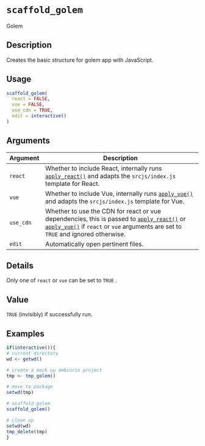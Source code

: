 # `scaffold_golem`

Golem


## Description

Creates the basic structure for golem app with JavaScript.


## Usage

```r
scaffold_golem(
  react = FALSE,
  vue = FALSE,
  use_cdn = TRUE,
  edit = interactive()
)
```


## Arguments

Argument      |Description
------------- |----------------
`react`     |     Whether to include React, internally runs [`apply_react()`](#applyreact())  and adapts the `srcjs/index.js` template for React.
`vue`     |     Whether to include Vue, internally runs [`apply_vue()`](#applyvue()) and adapts the `srcjs/index.js` template for Vue.
`use_cdn`     |     Whether to use the CDN for react or vue dependencies, this is passed to [`apply_react()`](#applyreact()) or [`apply_vue()`](#applyvue()) if `react` or `vue` arguments are set to `TRUE` and ignored otherwise.
`edit`     |     Automatically open pertinent files.


## Details

Only one of `react` or `vue` can be set to `TRUE` .


## Value

`TRUE` (invisibly) if successfully run.


## Examples

```r
if(interactive()){
# current directory
wd <- getwd()

# create a mock up ambiorix project
tmp <- tmp_golem()

# move to package
setwd(tmp)

# scaffold golem
scaffold_golem()

# clean up
setwd(wd)
tmp_delete(tmp)
}
```


